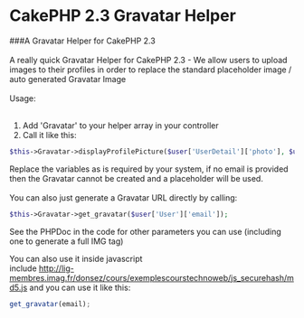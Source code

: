 CakePHP 2.3 Gravatar Helper
=======================

###A Gravatar Helper for CakePHP 2.3
<br><br>
A really quick Gravatar Helper for CakePHP 2.3 - We allow users to upload images to their profiles in order to replace the standard placeholder image / auto generated Gravatar Image
<br><br>
Usage:
<br>
<br>
1) Add 'Gravatar' to your helper array in your controller<br>
2) Call it like this:
```php
$this->Gravatar->displayProfilePicture($user['UserDetail']['photo'], $user['User']['email']);
```

Replace the variables as is required by your system, if no email is provided then the Gravatar cannot be created and a placeholder will be used.
<br><br>
You can also just generate a Gravatar URL directly by calling:
```php
$this->Gravatar->get_gravatar($user['User']['email']);
```
See the PHPDoc in the code for other parameters you can use (including one to generate a full IMG tag)

You can also use it inside javascript<br>
include http://lig-membres.imag.fr/donsez/cours/exemplescourstechnoweb/js_securehash/md5.js
and you can use it like this:
```javascript
get_gravatar(email);
```
<br>
